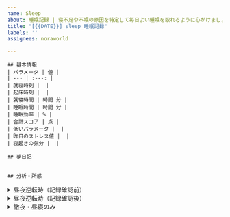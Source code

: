 ```yaml
---
name: Sleep
about: 睡眠記録 | 寝不足や不眠の原因を特定して毎日よい睡眠を取れるように心がけましょう
title: "[{{DATE}}]_sleep_睡眠記録"
labels: ''
assignees: noraworld

---
```


```
## 基本情報
| パラメータ | 値 |
| --- | :---: |
| 就寝時刻 |  |
| 起床時刻 |  |
| 就寝時間 | 時間 分 |
| 睡眠時間 | 時間 分 |
| 睡眠効率 | % |
| 合計スコア | 点 |
| 低いパラメータ |  |
| 昨日のストレス値 |  |
| 寝起きの気分 |  |

## 夢日記


## 分析・所感

```



<details>
<summary>昼夜逆転時（記録確認前）</summary>

```
## 基本情報
| パラメータ | 値 |
| --- | :---: |
| 昨日のストレス値 |  |
| 寝起きの気分 |  |

## 夢日記


## 分析・所感
昼夜逆転で記録がまだ確認できないので、日付変更後、または翌日確認する。


```
</details>



<details>
<summary>昼夜逆転時（記録確認後）</summary>

```
## 基本情報
| パラメータ | 値 |
| --- | :---: |
| 就寝時刻 |  |
| 起床時刻 |  |
| 就寝時間 |  |
| 睡眠時間 |  |
| 睡眠効率 | % |
| 合計スコア | 点 |
| 低いパラメータ |  |

## 分析・所感
昼夜逆転時の睡眠の記録が確認できるようになった。


```
</details>



<details>
<summary>徹夜・昼寝のみ</summary>

```
## 基本情報
| パラメータ | 値 |
| --- | :---: |
| 就寝時刻 |  |
| 起床時刻 |  |
| 就寝時間 |  |
| 睡眠時間 |  |
| 昨日のストレス値 |  |
| 寝起きの気分 |  |

## 夢日記


## 分析・所感
昼寝のみだったため正確な記録は確認できていない。この睡眠時間は翌日のものと合算されるはず。


```
</details>

